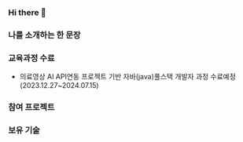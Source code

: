 ### Hi there 👋

<!--
**dlstjs7617/dlstjs7617** is a ✨ _special_ ✨ repository because its `README.md` (this file) appears on your GitHub profile.-->

### 나를 소개하는 한 문장

### 교육과정 수료
 * 의료영상 AI API연동 프로젝트 기반 자바(java)풀스택 개발자 과정 수료예정 (2023.12.27~2024.07.15)
 
### 참여 프로젝트



### 보유 기술
